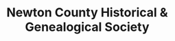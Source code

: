 ---
layout: repo
title: "Newton County Historical & Genealogical Society"
id: 23338
permalink: repos/23338/
---